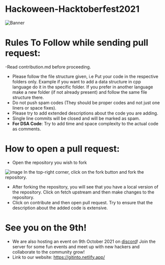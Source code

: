 # Hackoween-Hacktoberfest2021
![Banner](https://github.com/Gitit-hacktoberfest/Hackoween-Hacktoberfest2021/blob/main/readmeResources/banner08BLlogo.png)

# Rules To Follow while sending pull request:
-Read contribution.md before proceeding.
- Please follow the file structure given, i.e Put your code in the respective folders only. Example if you want to add a data structure in cpp language do it in the specific folder. If you prefer in another language make a new folder (if not already present) and follow the same file structure there. 
- Do not push spam codes (They should be proper codes and not just one liners or space fixes).
- Please try to add extended descriptions about the code you are adding.
- Single line commits will be closed and will be marked as spam.
- **For DSA Code**:
    Try to add time and space complexity to the actual code as comments.

# How to open a pull request:

- Open the repository you wish to fork

![image](https://user-images.githubusercontent.com/72350161/135741412-5ffedfa6-d1fb-46ac-9c8b-5ae58c2608a6.png)
In the top-right corner, click on the fork button and fork the repository.

- After forking the repository, you will see that you have a local version of the repository. Click on fetch upstream and then make changes to the repository.
- Click on contribute and then open pull request. Try to ensure that the description about the added code is extensive.

# See you on the 9th!
- We are also hosting an event on 9th October 2021 on [discord](https://discord.gg/e7bX59rT)! Join the server for some fun events and meet up with new hackers and collaborate to the community grow!
- Link to our website: https://gitinto.netlify.app/
